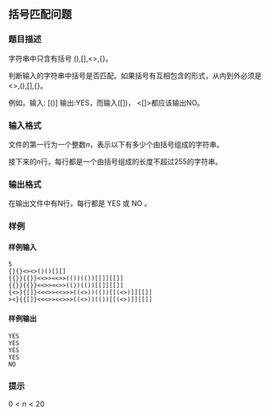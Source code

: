 ## 括号匹配问题

### 题目描述

字符串中只含有括号 (),[],&lt;&gt;,{}。

判断输入的字符串中括号是否匹配。如果括号有互相包含的形式，从内到外必须是&lt;&gt;,(),[],{}。

例如。输入: [()] 输出:YES，而输入([])， <[]>都应该输出NO。

### 输入格式

文件的第一行为一个整数$n$，表示以下有多少个由括号组成的字符串。

接下来的$n$行，每行都是一个由括号组成的长度不超过255的字符串。

### 输出格式

在输出文件中有N行，每行都是 YES 或 NO 。

### 样例

#### 样例输入

```
5
{}{}<><>()()[][]
{{}}{{}}<<>><<>>(())(())[[]][[]]
{{}}{{}}<<>><<>>(())(())[[]][[]]
{<>}{[]}<<<>><<>>>((<>))(())[[(<>)]][[]]
><}{{[]}<<<>><<>>>((<>))(())[[(<>)]][[]]
```

#### 样例输出

```
YES
YES
YES
YES
NO
```

### 提示

$0 \lt n \lt 20$
